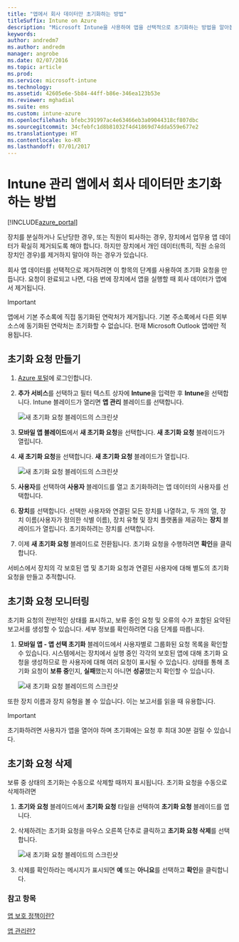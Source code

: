 ```yaml
---
title: "앱에서 회사 데이터만 초기화하는 방법"
titleSuffix: Intune on Azure
description: "Microsoft Intune을 사용하여 앱을 선택적으로 초기화하는 방법을 알아봅니다.\""
keywords: 
author: andredm7
ms.author: andredm
manager: angrobe
ms.date: 02/07/2016
ms.topic: article
ms.prod: 
ms.service: microsoft-intune
ms.technology: 
ms.assetid: 42605e6e-5b84-44ff-b86e-346ea123b53e
ms.reviewer: mghadial
ms.suite: ems
ms.custom: intune-azure
ms.openlocfilehash: bfebc391997ac4e63466eb3a09044318cf807dbc
ms.sourcegitcommit: 34cfebfc1d8b81032f4d41869d74dda559e677e2
ms.translationtype: HT
ms.contentlocale: ko-KR
ms.lasthandoff: 07/01/2017
---
```

# <a name="how-to-wipe-only-corporate-data-from-intune-managed-apps"></a>Intune 관리 앱에서 회사 데이터만 초기화하는 방법

[!INCLUDE[azure_portal](./includes/azure_portal.md)]

장치를 분실하거나 도난당한 경우, 또는 직원이 퇴사하는 경우, 장치에서 업무용 앱 데이터가 확실히 제거되도록 해야 합니다. 하지만 장치에서 개인 데이터(특히, 직원 소유의 장치인 경우)를 제거하지 말아야 하는 경우가 있습니다.

회사 앱 데이터를 선택적으로 제거하려면 이 항목의 단계를 사용하여 초기화 요청을 만듭니다. 요청이 완료되고 나면, 다음 번에 장치에서 앱을 실행할 때 회사 데이터가 앱에서 제거됩니다.

>[!IMPORTANT]
> 앱에서 기본 주소록에 직접 동기화된 연락처가 제거됩니다. 기본 주소록에서 다른 외부 소스에 동기화된 연락처는 초기화할 수 없습니다. 현재 Microsoft Outlook 앱에만 적용됩니다.

## <a name="create-a-wipe-request"></a>초기화 요청 만들기

1.  [Azure 포털](https://portal.azure.com)에 로그인합니다.

2.  **추가 서비스**를 선택하고 필터 텍스트 상자에 **Intune**을 입력한 후 **Intune**을 선택합니다. Intune 블레이드가 열리면 **앱 관리** 블레이드를 선택합니다.

    ![새 초기화 요청 블레이드의 스크린샷](./media/intune-azure-preview-blade.png)

3.  **모바일 앱 블레이드**에서 **새 초기화 요청**을 선택합니다. **새 초기화 요청** 블레이드가 열립니다.

4.  **새 초기화 요청**을 선택합니다. **새 초기화 요청** 블레이드가 열립니다.

    ![새 초기화 요청 블레이드의 스크린샷](./media/AzurePortal_MAM_NewWipeRequest.png)

5.  **사용자**를 선택하여 **사용자** 블레이드를 열고 초기화하려는 앱 데이터의 사용자를 선택합니다.

6.  **장치**를 선택합니다. 선택한 사용자와 연결된 모든 장치를 나열하고, 두 개의 열, 장치 이름(사용자가 정의한 식별 이름), 장치 유형 및 장치 플랫폼을 제공하는 **장치** 블레이드가 열립니다. 초기화하려는 장치를 선택합니다.

7.  이제 **새 초기화 요청** 블레이드로 전환됩니다. 초기화 요청을 수행하려면 **확인**을 클릭합니다. 

서비스에서 장치의 각 보호된 앱 및 초기화 요청과 연결된 사용자에 대해 별도의 초기화 요청을 만들고 추적합니다.

## <a name="monitor-your-wipe-requests"></a>초기화 요청 모니터링

초기화 요청의 전반적인 상태를 표시하고, 보류 중인 요청 및 오류의 수가 포함된 요약된 보고서를 생성할 수 있습니다. 세부 정보를 확인하려면 다음 단계를 따릅니다.

1.  **모바일 앱 - 앱 선택 초기화** 블레이드에서 사용자별로 그룹화된 요청 목록을 확인할 수 있습니다. 시스템에서는 장치에서 실행 중인 각각의 보호된 앱에 대해 초기화 요청을 생성하므로 한 사용자에 대해 여러 요청이 표시될 수 있습니다. 상태를 통해 초기화 요청이 **보류 중**인지, **실패**했는지 아니면 **성공**했는지 확인할 수 있습니다.

    ![새 초기화 요청 블레이드의 스크린샷](./media/wipe-request-status-1.png)

또한 장치 이름과 장치 유형을 볼 수 있습니다. 이는 보고서를 읽을 때 유용합니다.

>[!IMPORTANT]
> 초기화하려면 사용자가 앱을 열어야 하며 초기화에는 요청 후 최대 30분 걸릴 수 있습니다.

## <a name="delete-a-wipe-request"></a>초기화 요청 삭제

보류 중 상태의 초기화는 수동으로 삭제할 때까지 표시됩니다.  초기화 요청을 수동으로 삭제하려면

1.  **초기와 요청** 블레이드에서 **초기화 요청** 타일을 선택하여 **초기화 요청** 블레이드를 엽니다.

2.  삭제하려는 초기화 요청을 마우스 오른쪽 단추로 클릭하고 **초기화 요청 삭제**를 선택합니다.

    ![새 초기화 요청 블레이드의 스크린샷](./media/delete-wipe-request.png)

3.  삭제를 확인하라는 메시지가 표시되면 **예** 또는 **아니요**를 선택하고 **확인**을 클릭합니다.

### <a name="see-also"></a>참고 항목
[앱 보호 정책이란?](app-protection-policy.md)

[앱 관리란?](app-management.md)
